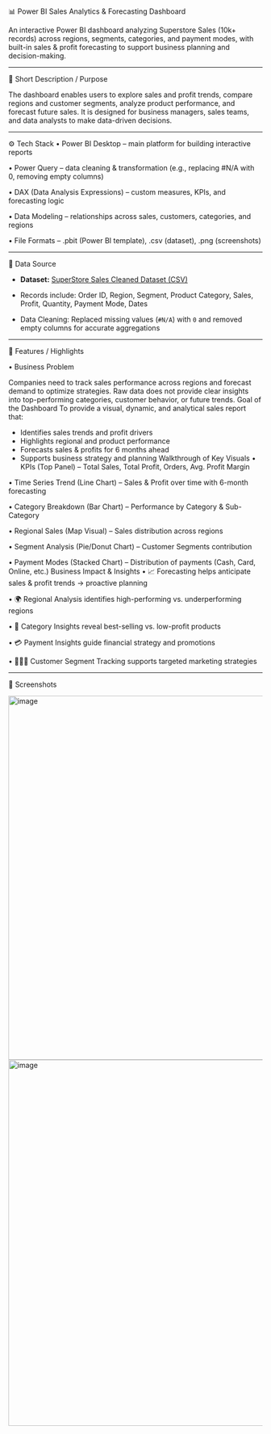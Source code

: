 📊 Power BI Sales Analytics & Forecasting Dashboard

An interactive Power BI dashboard analyzing Superstore Sales (10k+ records) across regions, segments, categories, and payment modes, with built-in sales & profit forecasting to support business planning and decision-making.
________________________________________
🔎 Short Description / Purpose

The dashboard enables users to explore sales and profit trends, compare regions and customer segments, analyze product performance, and forecast future sales. It is designed for business managers, sales teams, and data analysts to make data-driven decisions.
________________________________________
⚙️ Tech Stack
•	Power BI Desktop – main platform for building interactive reports

•	Power Query – data cleaning & transformation (e.g., replacing #N/A with 0, removing empty columns)

•	DAX (Data Analysis Expressions) – custom measures, KPIs, and forecasting logic

•	Data Modeling – relationships across sales, customers, categories, and regions

•	File Formats – .pbit (Power BI template), .csv (dataset), .png (screenshots)
________________________________________
📂 Data Source  
- **Dataset:** [SuperStore Sales Cleaned Dataset (CSV)](https://github.com/pdiv123/Super-Store-Sales-Dashboard/blob/main/SuperStore_Sales_cleaned_Dataset.csv)  

- Records include: Order ID, Region, Segment, Product Category, Sales, Profit, Quantity, Payment Mode, Dates  

- Data Cleaning: Replaced missing values (`#N/A`) with `0` and removed empty columns for accurate aggregations  

________________________________________
🚀 Features / Highlights

• Business Problem

Companies need to track sales performance across regions and forecast demand to optimize strategies. Raw data does not provide clear insights into top-performing categories, customer behavior, or future trends.
Goal of the Dashboard
To provide a visual, dynamic, and analytical sales report that:
- Identifies sales trends and profit drivers
- Highlights regional and product performance
- Forecasts sales & profits for 6 months ahead
- Supports business strategy and planning
Walkthrough of Key Visuals
•	KPIs (Top Panel) – Total Sales, Total Profit, Orders, Avg. Profit Margin

•	Time Series Trend (Line Chart) – Sales & Profit over time with 6-month forecasting

•	Category Breakdown (Bar Chart) – Performance by Category & Sub-Category

•	Regional Sales (Map Visual) – Sales distribution across regions

•	Segment Analysis (Pie/Donut Chart) – Customer Segments contribution

•	Payment Modes (Stacked Chart) – Distribution of payments (Cash, Card, Online, etc.)
Business Impact & Insights
•	📈 Forecasting helps anticipate sales & profit trends → proactive planning

•	🌍 Regional Analysis identifies high-performing vs. underperforming regions

•	🛒 Category Insights reveal best-selling vs. low-profit products

•	💳 Payment Insights guide financial strategy and promotions

•	🧑🤝🧑 Customer Segment Tracking supports targeted marketing strategies
________________________________________
📸 Screenshots

<img width="1293" height="721" alt="image" src="https://github.com/user-attachments/assets/800e3823-7d36-4366-b4ad-4c9caa6fdc53" />
<img width="1303" height="725" alt="image" src="https://github.com/user-attachments/assets/c2c77025-6d51-48c2-98a4-903c643a9b02" />


